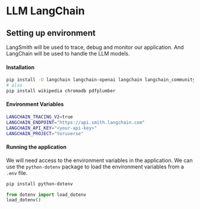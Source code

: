 # LLM LangChain

## Setting up environment
LangSmith will be used to trace, debug and monitor our application. And LangChain will be used to handle the LLM models.
#### Installation
```bash
pip install -U langchain langchain-openai langchain langchain_community
# also
pip install wikipedia chromadb pdfplumber 
```
#### Environment Variables
```bash
LANGCHAIN_TRACING_V2=true
LANGCHAIN_ENDPOINT="https://api.smith.langchain.com"
LANGCHAIN_API_KEY="<your-api-key>"
LANGCHAIN_PROJECT="Yoruverse"
```

#### Running the application
We will need access to the environment variables in the application. We can use the `python-dotenv` package to load the environment variables from a `.env` file.
```bash
pip install python-dotenv
```

```python
from dotenv import load_dotenv
load_dotenv()
```